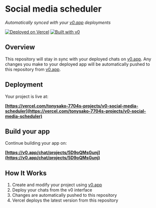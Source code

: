# Social media scheduler

*Automatically synced with your [v0.app](https://v0.app) deployments*

[![Deployed on Vercel](https://img.shields.io/badge/Deployed%20on-Vercel-black?style=for-the-badge&logo=vercel)](https://vercel.com/tonysako-7704s-projects/v0-social-media-scheduler)
[![Built with v0](https://img.shields.io/badge/Built%20with-v0.app-black?style=for-the-badge)](https://v0.app/chat/projects/5D9oQMsGunj)

## Overview

This repository will stay in sync with your deployed chats on [v0.app](https://v0.app).
Any changes you make to your deployed app will be automatically pushed to this repository from [v0.app](https://v0.app).

## Deployment

Your project is live at:

**[https://vercel.com/tonysako-7704s-projects/v0-social-media-scheduler](https://vercel.com/tonysako-7704s-projects/v0-social-media-scheduler)**

## Build your app

Continue building your app on:

**[https://v0.app/chat/projects/5D9oQMsGunj](https://v0.app/chat/projects/5D9oQMsGunj)**

## How It Works

1. Create and modify your project using [v0.app](https://v0.app)
2. Deploy your chats from the v0 interface
3. Changes are automatically pushed to this repository
4. Vercel deploys the latest version from this repository
